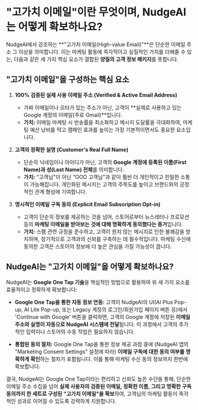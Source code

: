 # "고가치 이메일"이란 무엇이며, NudgeAI는 어떻게 확보하나요?

NudgeAI에서 강조하는 **"고가치 이메일(High-value Email)"**은 단순한 이메일 주소 그 이상을 의미합니다. 이는 마케팅 활동에 즉각적이고 실질적인 가치를 더해줄 수 있는, 다음과 같은 세 가지 핵심 요소가 결합된 **양질의 고객 정보 패키지**를 뜻합니다.

## "고가치 이메일"을 구성하는 핵심 요소

1.  **100% 검증된 실제 사용 이메일 주소 (Verified & Active Email Address)**
    *   가짜 이메일이나 오타가 있는 주소가 아닌, 고객이 **실제로 사용하고 있는 Google 계정의 이메일(주로 Gmail)**입니다.
    *   **가치:** 이메일 마케팅 시 반송률을 최소화하고 메시지 도달률을 극대화하여, 마케팅 예산 낭비를 막고 캠페인 효과를 높이는 가장 기본적이면서도 중요한 요소입니다.

2.  **고객의 정확한 실명 (Customer's Real Full Name)**
    *   단순히 닉네임이나 아이디가 아닌, 고객의 **Google 계정에 등록된 이름(First Name)과 성(Last Name) 전체**를 의미합니다.
    *   **가치:** "고객님"이 아닌 "OOO 고객님"과 같이 훨씬 더 개인적이고 친밀한 소통이 가능해집니다. 개인화된 메시지는 고객의 주목도를 높이고 브랜드와의 긍정적인 관계 형성에 기여합니다.

3.  **명시적인 이메일 구독 동의 (Explicit Email Subscription Opt-in)**
    *   고객이 단순히 정보를 제공하는 것을 넘어, 스토어로부터 뉴스레터나 프로모션 등의 **마케팅 이메일을 받아보는 것에 대해 명확하게 동의했다는 증거**입니다.
    *   **가치:** 스팸 관련 규정을 준수하고, 고객이 원치 않는 메시지로 인한 불쾌감을 방지하며, 장기적으로 고객과의 신뢰를 구축하는 데 필수적입니다. 마케팅 수신에 동의한 고객은 스토어의 정보에 더 높은 관심을 가질 가능성이 큽니다.

## NudgeAI는 "고가치 이메일"을 어떻게 확보하나요?

NudgeAI는 **Google One Tap 기술**을 핵심적인 방법으로 활용하여 위 세 가지 요소를 효율적이고 정확하게 확보합니다:

*   **Google One Tap을 통한 자동 정보 연동:**
    고객이 NudgeAI의 UI(AI Plus Pop-up, AI Lite Pop-up, 또는 Legacy 계정의 로그인/회원가입 페이지 버튼 등)에서 'Continue with Google' 버튼을 클릭하면, 고객의 Google 계정에 저장된 **이메일 주소와 실명이 자동으로 NudgeAI 시스템에 전달**됩니다. 이 과정에서 고객의 추가적인 입력이나 스토어의 수동 작업은 필요하지 않습니다.

*   **통합된 동의 절차:**
    Google One Tap을 통한 정보 제공 과정 중에 (NudgeAI 앱의 "Marketing Consent Settings" 설정에 따라) **이메일 구독에 대한 동의 여부를 명확하게 확인**하는 절차가 포함됩니다. 이를 통해 마케팅 수신 동의 정보까지 한번에 확보합니다.

결국, NudgeAI는 Google One Tap이라는 편리하고 신뢰도 높은 수단을 통해, 단순한 이메일 주소 수집을 넘어 **실제 사용자의 검증된 이메일, 정확한 이름, 그리고 명확한 구독 동의까지 한 세트로 구성된 "고가치 이메일"을 확보**하여, 고객님의 마케팅 활동이 즉각적인 성과로 이어질 수 있도록 강력하게 지원합니다. 